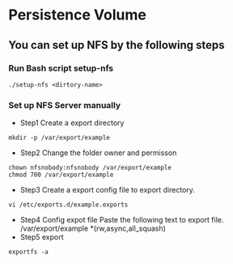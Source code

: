 # Persistence Volume

## You can set up NFS by the following steps
### Run Bash script **setup-nfs**
```
./setup-nfs <dirtory-name>
```
### Set up NFS Server manually
- Step1 Create a export directory
```
mkdir -p /var/export/example
```
- Step2 Change the folder owner and permisson
```
chown nfsnobody:nfsnobody /var/export/example
chmod 700 /var/export/example
```
- Step3 Create a export config file to export directory.
```
vi /etc/exports.d/example.exports
```
- Step4 Config expot file
Paste the following text to export file.
/var/export/example *(rw,async,all_squash)
- Step5 export 
```
exportfs -a 
```
